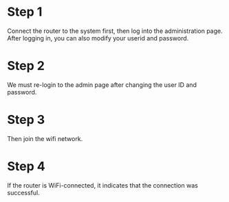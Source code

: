 # Step 1 
Connect the router to the system first, then log into the administration page. After logging in, you can also modify your userid and password.
# Step 2
We must re-login to the admin page after changing the user ID and password.
# Step 3
Then join the wifi network.
# Step 4
If the router is WiFi-connected, it indicates that the connection was successful.
